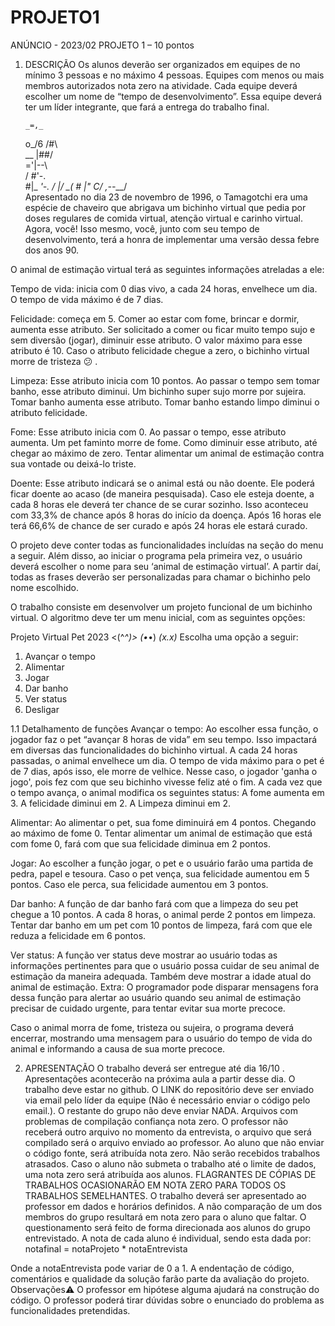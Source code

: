 # PROJETO1
ANÚNCIO - 2023/02
PROJETO 1 – 10 pontos
 

1. DESCRIÇÃO
Os alunos deverão ser organizados em equipes de no mínimo 3 pessoas e no máximo 4 pessoas. Equipes com menos ou mais membros autorizados nota zero na atividade. Cada equipe deverá escolher um nome de “tempo de desenvolvimento”. Essa equipe deverá ter um líder integrante, que fará a entrega do trabalho final.

       _=,_         
    o_/6 /#\        
    \__ |##/        
     ='|--\         
       /   #'-.     
       \#|_   _'-. /
        |/ \_( # |" 
       C/ ,--___/       
Apresentado no dia 23 de novembro de 1996, o Tamagotchi era uma espécie de chaveiro que abrigava um bichinho virtual que pedia por doses regulares de comida virtual, atenção virtual e carinho virtual. Agora, você! Isso mesmo, você, junto com seu tempo de desenvolvimento, terá a honra de implementar uma versão dessa febre dos anos 90.

O animal de estimação virtual terá as seguintes informações atreladas a ele:

Tempo de vida: inicia com 0 dias vivo, a cada 24 horas, envelhece um dia. O tempo de vida máximo é de 7 dias.

Felicidade: começa em 5. Comer ao estar com fome, brincar e dormir, aumenta esse atributo. Ser solicitado a comer ou ficar muito tempo sujo e sem diversão (jogar), diminuir esse atributo. O valor máximo para esse atributo é 10. Caso o atributo felicidade chegue a zero, o bichinho virtual morre de tristeza 😕 .

Limpeza: Esse atributo inicia com 10 pontos. Ao passar o tempo sem tomar banho, esse atributo diminui. Um bichinho super sujo morre por sujeira. Tomar banho aumenta esse atributo. Tomar banho estando limpo diminui o atributo felicidade.

Fome: Esse atributo inicia com 0. Ao passar o tempo, esse atributo aumenta. Um pet faminto morre de fome. Como diminuir esse atributo, até chegar ao máximo de zero. Tentar alimentar um animal de estimação contra sua vontade ou deixá-lo triste.

Doente: Esse atributo indicará se o animal está ou não doente. Ele poderá ficar doente ao acaso (de maneira pesquisada). Caso ele esteja doente, a cada 8 horas ele deverá ter chance de se curar sozinho. Isso aconteceu com 33,3% de chance após 8 horas do início da doença. Após 16 horas ele terá 66,6% de chance de ser curado e após 24 horas ele estará curado.

O projeto deve conter todas as funcionalidades incluídas na seção do menu a seguir. Além disso, ao iniciar o programa pela primeira vez, o usuário deverá escolher o nome para seu ‘animal de estimação virtual’. A partir daí, todas as frases deverão ser personalizadas para chamar o bichinho pelo nome escolhido.

O trabalho consiste em desenvolver um projeto funcional de um bichinho virtual. O algoritmo deve ter um menu inicial, com as seguintes opções:

Projeto Virtual Pet 2023
<(^_^)>    (•_•)    _(x.x)_
Escolha uma opção a seguir: 
1.	Avançar o tempo
2.	Alimentar
3.	Jogar
4.	Dar banho
5.	Ver status
6.	Desligar

1.1 Detalhamento de funções
Avançar o tempo: Ao escolher essa função, o jogador faz o pet “avançar 8 horas de vida” em seu tempo. Isso impactará em diversas das funcionalidades do bichinho virtual. A cada 24 horas passadas, o animal envelhece um dia. O tempo de vida máximo para o pet é de 7 dias, após isso, ele morre de velhice. Nesse caso, o jogador 'ganha o jogo', pois fez com que seu bichinho vivesse feliz até o fim. A cada vez que o tempo avança, o animal modifica os seguintes status: A fome aumenta em 3. A felicidade diminui em 2. A Limpeza diminui em 2.

Alimentar: Ao alimentar o pet, sua fome diminuirá em 4 pontos. Chegando ao máximo de fome 0. Tentar alimentar um animal de estimação que está com fome 0, fará com que sua felicidade diminua em 2 pontos.

Jogar: Ao escolher a função jogar, o pet e o usuário farão uma partida de pedra, papel e tesoura. Caso o pet vença, sua felicidade aumentou em 5 pontos. Caso ele perca, sua felicidade aumentou em 3 pontos.

Dar banho: A função de dar banho fará com que a limpeza do seu pet chegue a 10 pontos. A cada 8 horas, o animal perde 2 pontos em limpeza. Tentar dar banho em um pet com 10 pontos de limpeza, fará com que ele reduza a felicidade em 6 pontos.

Ver status: A função ver status deve mostrar ao usuário todas as informações pertinentes para que o usuário possa cuidar de seu animal de estimação da maneira adequada. Também deve mostrar a idade atual do animal de estimação. Extra: O programador pode disparar mensagens fora dessa função para alertar ao usuário quando seu animal de estimação precisar de cuidado urgente, para tentar evitar sua morte precoce.

Caso o animal morra de fome, tristeza ou sujeira, o programa deverá encerrar, mostrando uma mensagem para o usuário do tempo de vida do animal e informando a causa de sua morte precoce.

2. APRESENTAÇÃO
O trabalho deverá ser entregue até dia 16/10 . Apresentações acontecerão na próxima aula a partir desse dia.
O trabalho deve estar no github. O LINK do repositório deve ser enviado via email pelo líder da equipe (Não é necessário enviar o código pelo email.). O restante do grupo não deve enviar NADA.
Arquivos com problemas de compilação confiança nota zero. O professor não receberá outro arquivo no momento da entrevista, o arquivo que será compilado será o arquivo enviado ao professor.
Ao aluno que não enviar o código fonte, será atribuída nota zero.
Não serão recebidos trabalhos atrasados. Caso o aluno não submeta o trabalho até o limite de dados, uma nota zero será atribuída aos alunos.
FLAGRANTES DE CÓPIAS DE TRABALHOS OCASIONARÃO EM NOTA ZERO PARA TODOS OS TRABALHOS SEMELHANTES.
O trabalho deverá ser apresentado ao professor em dados e horários definidos. A não comparação de um dos membros do grupo resultará em nota zero para o aluno que faltar. O questionamento será feito de forma direcionada aos alunos do grupo entrevistado. A nota de cada aluno é individual, sendo esta dada por:
notafinal = notaProjeto * notaEntrevista

Onde a notaEntrevista pode variar de 0 a 1.
A endentação de código, comentários e qualidade da solução farão parte da avaliação do projeto.
Observações⚠️
 O professor em hipótese alguma ajudará na construção do código.
 O professor poderá tirar dúvidas sobre o enunciado do problema as funcionalidades pretendidas.
